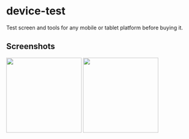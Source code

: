 # device-test
Test screen and tools for any mobile or tablet platform before buying it.

## Screenshots

<img src='https://cdn.discordapp.com/attachments/732503571815202867/747106748967551026/Screenshot_20200823_175216_host.exp.exponent.jpg' higth=300 width=200/>
<img src='https://cdn.discordapp.com/attachments/732503571815202867/747106761869230150/Screenshot_20200823_175223_host.exp.exponent.jpg' higth=300 width=200/>
